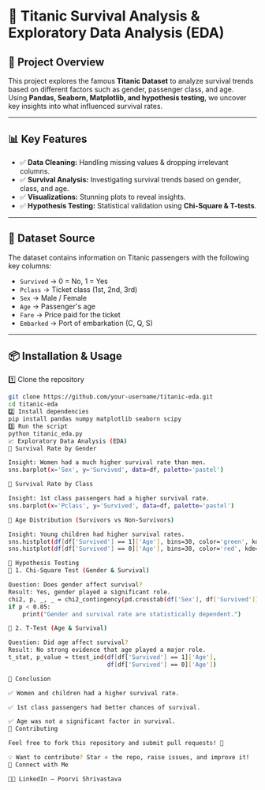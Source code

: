 # 🚢 Titanic Survival Analysis & Exploratory Data Analysis (EDA)

## 📌 Project Overview
This project explores the famous **Titanic Dataset** to analyze survival trends based on different factors such as gender, passenger class, and age.  
Using **Pandas, Seaborn, Matplotlib, and hypothesis testing**, we uncover key insights into what influenced survival rates.

---

## 📊 Key Features
- ✅ **Data Cleaning:** Handling missing values & dropping irrelevant columns.  
- ✅ **Survival Analysis:** Investigating survival trends based on gender, class, and age.  
- ✅ **Visualizations:** Stunning plots to reveal insights.  
- ✅ **Hypothesis Testing:** Statistical validation using **Chi-Square & T-tests**.  

---

## 📂 Dataset Source
The dataset contains information on Titanic passengers with the following key columns:  

- `Survived` → 0 = No, 1 = Yes  
- `Pclass` → Ticket class (1st, 2nd, 3rd)  
- `Sex` → Male / Female  
- `Age` → Passenger's age  
- `Fare` → Price paid for the ticket  
- `Embarked` → Port of embarkation (C, Q, S)  

---

## 📦 Installation & Usage

1️⃣ Clone the repository  
```bash
git clone https://github.com/your-username/titanic-eda.git
cd titanic-eda
2️⃣ Install dependencies
pip install pandas numpy matplotlib seaborn scipy
3️⃣ Run the script
python titanic_eda.py
📈 Exploratory Data Analysis (EDA)
🔹 Survival Rate by Gender

Insight: Women had a much higher survival rate than men.
sns.barplot(x='Sex', y='Survived', data=df, palette='pastel')

🔹 Survival Rate by Class

Insight: 1st class passengers had a higher survival rate.
sns.barplot(x='Pclass', y='Survived', data=df, palette='pastel')

🔹 Age Distribution (Survivors vs Non-Survivors)

Insight: Young children had higher survival rates.
sns.histplot(df[df['Survived'] == 1]['Age'], bins=30, color='green', kde=True)
sns.histplot(df[df['Survived'] == 0]['Age'], bins=30, color='red', kde=True)

🧪 Hypothesis Testing
📌 1. Chi-Square Test (Gender & Survival)

Question: Does gender affect survival?
Result: Yes, gender played a significant role.
chi2, p, _, _ = chi2_contingency(pd.crosstab(df['Sex'], df['Survived']))
if p < 0.05:
    print("Gender and survival rate are statistically dependent.")

📌 2. T-Test (Age & Survival)

Question: Did age affect survival?
Result: No strong evidence that age played a major role.
t_stat, p_value = ttest_ind(df[df['Survived'] == 1]['Age'],
                            df[df['Survived'] == 0]['Age'])

📌 Conclusion

✅ Women and children had a higher survival rate.

✅ 1st class passengers had better chances of survival.

✅ Age was not a significant factor in survival.
🤝 Contributing

Feel free to fork this repository and submit pull requests! 🚀

💡 Want to contribute? Star ⭐ the repo, raise issues, and improve it!
🔗 Connect with Me

👩‍💻 LinkedIn – Poorvi Shrivastava

